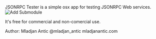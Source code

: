 JSONRPC Tester is a simple osx app for testing JSONRPC Web services.
![Add Submodule](http://f.cl.ly/items/3y2M0x2B0F2w3u2d391s/Screen%20Shot%202011-12-11%20at%205.47.35%20PM.png)

It's free for commercial and non-comercial use.

Author: 
Mladjan Antic
@mladjan_antic
mladjanantic.com